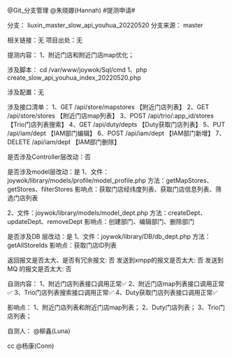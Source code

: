 @Git_分支管理  @朱晓娜(Hannah)  #提测申请# 

分支： liuxin_master_slow_api_youhua_20220520
分支来源： master

相关链接：无
项目出处：无

提测内容：
1、附近门店和附近门店map优化；

涉及脚本：
cd /var/www/joywok/Sql/cmd
1、php create_slow_api_youhua_index_20220520.php

涉及配置：无

涉及接口清单：
1、GET /api/store/mapstores 	【附近门店列表】
2、GET /api/store/stores 	【附近门店map列表】
3、POST /api/trio/:app_id/stores【Trio门店列表搜索】
4、GET /api/duty/depts 		【Duty获取门店列表】
5、PUT /api/iam/dept		【IAM部门编辑】
6、POST /api/iam/dept		【IAM部门新增】
7、DELETE /api/iam/dept		【IAM部门删除】

是否涉及Controller层改动：否

是否涉及model层改动：是
1、文件：joywok/library/models/profile/model_profile.php
方法：getMapStores、getStores、filterStores
影响点：获取门店经纬度列表、获取门店信息列表、筛选门店列表

2、文件：joywok/library/models/model_dept.php
方法：createDept、updateDept、removeDept
影响点：创建部门、编辑部门、删除部门

是否涉及DB 层改动：是
1、文件：joywok/library/DB/db_dept.php
方法：getAllStoreIds
影响点：获取门店ID列表

返回报文是否太大、是否有冗余报文: 否
发送到xmpp的报文是否太大: 否
发送到MQ 的报文是否太大: 否

自测内容：
1、附近门店列表接口调用正常✅
2、附近门店map列表接口调用正常✅
3、Trio门店列表搜索接口调用正常✅
4、Duty获取门店列表接口调用正常✅

影响点：
1、附近门店列表和附近门店map列表；
2、Duty门店列表；
3、Trio门店列表；

自测人： @柳鑫(Luna) 

cc @杨康(Conn) 